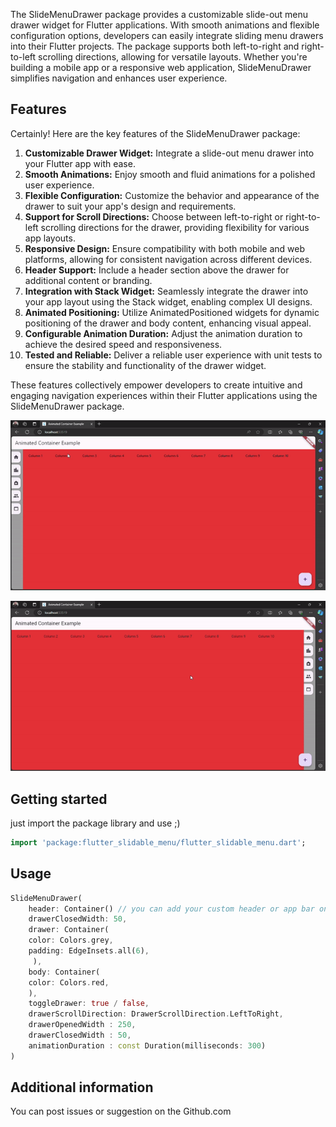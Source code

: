 <!--
Flutter Sliable Menu helps your to create beautiful animated sidebars. This widget have two scroll directions

Left to Right
Right to Left


For information about how to write a good package README, see the guide for
[writing package pages](https://dart.dev/guides/libraries/writing-package-pages).

For general information about developing packages, see the Dart guide for
[creating packages](https://dart.dev/guides/libraries/create-library-packages)
and the Flutter guide for
[developing packages and plugins](https://flutter.dev/developing-packages).
-->

The SlideMenuDrawer package provides a customizable slide-out menu drawer widget for Flutter applications. With smooth animations and flexible configuration options, developers can easily integrate sliding menu drawers into their Flutter projects. The package supports both left-to-right and right-to-left scrolling directions, allowing for versatile layouts. Whether you're building a mobile app or a responsive web application, SlideMenuDrawer simplifies navigation and enhances user experience.

## Features

Certainly! Here are the key features of the SlideMenuDrawer package:

1. **Customizable Drawer Widget:** Integrate a slide-out menu drawer into your Flutter app with ease.
2. **Smooth Animations:** Enjoy smooth and fluid animations for a polished user experience.
3. **Flexible Configuration:** Customize the behavior and appearance of the drawer to suit your app's design and requirements.
4. **Support for Scroll Directions:** Choose between left-to-right or right-to-left scrolling directions for the drawer, providing flexibility for various app layouts.
5. **Responsive Design:** Ensure compatibility with both mobile and web platforms, allowing for consistent navigation across different devices.
6. **Header Support:** Include a header section above the drawer for additional content or branding.
7. **Integration with Stack Widget:** Seamlessly integrate the drawer into your app layout using the Stack widget, enabling complex UI designs.
8. **Animated Positioning:** Utilize AnimatedPositioned widgets for dynamic positioning of the drawer and body content, enhancing visual appeal.
9. **Configurable Animation Duration:** Adjust the animation duration to achieve the desired speed and responsiveness.
10. **Tested and Reliable:** Deliver a reliable user experience with unit tests to ensure the stability and functionality of the drawer widget.

These features collectively empower developers to create intuitive and engaging navigation experiences within their Flutter applications using the SlideMenuDrawer package.

![](https://github.com/abdulrehman192/flutter_slidable_menu/blob/main/ezgif-3-72b2bdd0ec.gif)

![](https://github.com/abdulrehman192/flutter_slidable_menu/blob/main/gfgf.gif)



## Getting started
just import the package library and use ;)

```dart
import 'package:flutter_slidable_menu/flutter_slidable_menu.dart';
```


## Usage


```dart
SlideMenuDrawer(
    header: Container() // you can add your custom header or app bar on top of the page
    drawerClosedWidth: 50,
    drawer: Container(
    color: Colors.grey,
    padding: EdgeInsets.all(6),
     ),
    body: Container(
    color: Colors.red,
    ),
    toggleDrawer: true / false,
    drawerScrollDirection: DrawerScrollDirection.LeftToRight,
    drawerOpenedWidth : 250,
    drawerClosedWidth : 50,
    animationDuration : const Duration(milliseconds: 300)
)
```

## Additional information

You can post issues or suggestion on the Github.com
